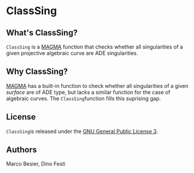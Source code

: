 # ClassSing

## What's ClassSing?

`ClassSing` is a [MAGMA](http://magma.maths.usyd.edu.au/magma/) function that checks whether all singularities of a given projective algebraic curve are ADE singularities.

## Why ClassSing?

[MAGMA](http://magma.maths.usyd.edu.au/magma/) has a built-in function to check whether all singularities of a given _surface_ are of ADE type, but lacks a similar function for the case of algebraic curves. The `ClassSing`function fills this suprising gap.

## License

`ClassSing`is released under the [GNU General Public License 3](http://www.gnu.org/licenses/gpl-3.0.html).

## Authors

Marco Besier, Dino Festi
